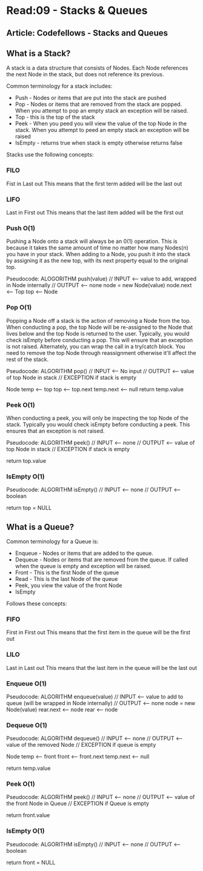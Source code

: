 # Read:09 - Stacks & Queues

## Article: Codefellows - Stacks and Queues

## What is a Stack?
A stack is a data structure that consists of Nodes. Each Node references the next Node in the stack, but does not reference its previous.

Common terminology for a stack includes:
- Push - Nodes or items that are put into the stack are pushed
- Pop - Nodes or items that are removed from the stack are popped. When you attempt to pop an empty stack an exception will be raised.
- Top - this is the top of the stack
- Peek - When you peed you will view the value of the top Node in the stack. When you attempt to peed an empty stack an exception will be raised
- IsEmpty - returns true when stack is empty otherwise returns false

Stacks use the following concepts:

### FILO
Fist in Last out
This means that the first term added will be the last out
### LIFO
Last in First out
This means that the last item added will be the first out

### Push O(1)
Pushing a Node onto a stack will always be an 0(1) operation. This is because it takes the same amount of time no matter how many Nodes(n) you have in your stack.
When adding to a Node, you push it into the stack by assigning it as the new top, with its next property equal to the original top.

Pseudocode:
ALOGORITHM push(value)
// INPUT <-- value to add, wrapped in Node internally
// OUTPUT <-- none
   node = new Node(value)
   node.next <-- Top
   top <-- Node

### Pop O(1)
Popping a Node off a stack is the action of removing a Node from the top. When conducting a pop, the top Node will be re-assigned to the Node that lives below and the top Node is returned to the user.
Typically, you would check isEmpty before conducting a pop. This will ensure that an exception is not raised. Alternately, you can wrap the call in a try/catch block.
You need to remove the top Node through reassignment otherwise it'll affect the rest of the stack.

Pseudocode:
ALGORITHM pop()
// INPUT <-- No input
// OUTPUT <-- value of top Node in stack
// EXCEPTION if stack is empty

   Node temp <-- top
   top <-- top.next
   temp.next <-- null
   return temp.value

### Peek O(1)
When conducting a peek, you will only be inspecting the top Node of the stack. Typically you would check isEmpty before conducting a peek. This ensures that an exception is not raised.

Pseudocode:
ALGORITHM peek()
// INPUT <-- none
// OUTPUT <-- value of top Node in stack
// EXCEPTION if stack is empty

   return top.value

### IsEmpty O(1)
Pseudocode:
ALGORITHM isEmpty()
// INPUT <-- none
// OUTPUT <-- boolean

return top = NULL

## What is a Queue?

Common terminology for a Queue is:

- Enqueue - Nodes or items that are added to the queue.
- Dequeue - Nodes or items that are removed from the queue. If called when the queue is empty and exception will be raised.
- Front - This is the first Node of the queue
- Read - This is the last Node of the queue
- Peek, you view the value of the front Node
- IsEmpty

Follows these concepts:

### FIFO
First in First out
This means that the first item in the queue will be the first out
### LILO
Last in Last out
This means that the last item in the queue will be the last out

### Enqueue O(1)

Pseudocode:
ALGORITHM enqueue(value)
// INPUT <-- value to add to queue (will be wrapped in Node internally)
// OUTPUT <-- none
   node = new Node(value)
   rear.next <-- node
   rear <-- node

### Dequeue O(1)

Pseudocode:
ALGORITHM dequeue()
// INPUT <-- none
// OUTPUT <-- value of the removed Node
// EXCEPTION if queue is empty

   Node temp <-- front
   front <-- front.next
   temp.next <-- null

   return temp.value

### Peek O(1)

Pseudocode:
ALGORITHM peek()
// INPUT <-- none
// OUTPUT <-- value of the front Node in Queue
// EXCEPTION if Queue is empty

   return front.value

### IsEmpty O(1)

Pseudocode:
ALGORITHM isEmpty()
// INPUT <-- none
// OUTPUT <-- boolean

return front = NULL